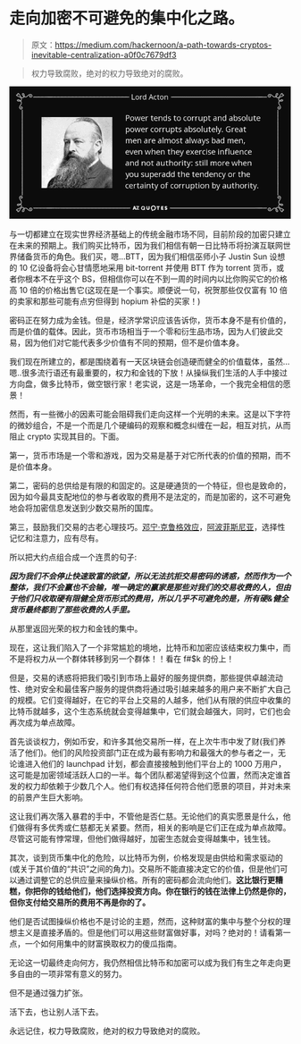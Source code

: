# 走向加密不可避免的集中化之路。

> 原文：<https://medium.com/hackernoon/a-path-towards-cryptos-inevitable-centralization-a0f0c7679df3>

> 权力导致腐败，绝对的权力导致绝对的腐败。

![](img/0db04d97841ddc3c96fd06e5a3707a17.png)

与一切都建立在现实世界经济基础上的传统金融市场不同，目前阶段的加密只建立在未来的预期上。我们购买比特币，因为我们相信有朝一日比特币将扮演互联网世界储备货币的角色。我们买，嗯…BTT，因为我们相信巫师小子 Justin Sun 设想的 10 亿设备将会心甘情愿地采用 bit-torrent 并使用 BTT 作为 torrent 货币，或者你根本不在乎这个 BS，但相信你可以在不到一周的时间内以比你购买它的价格高 10 倍的价格出售它(这现在是一个事实。顺便说一句，祝贺那些仅仅富有 10 倍的卖家和那些可能有点穷但得到 hopium 补偿的买家！)

密码正在努力成为金钱。但是，经济学常识应该告诉你，货币本身不是有价值的，而是价值的载体。因此，货币市场相当于一个零和衍生品市场，因为人们彼此交易，因为他们对它能代表多少价值有不同的预期，但不是价值本身。

我们现在所建立的，都是围绕着有一天区块链会创造硬而健全的价值载体，虽然…嗯..很多流行语还有最重要的，权力和金钱的下放！从操纵我们生活的人手中接过方向盘，做多比特币，做空银行家！老实说，这是一场革命，一个我完全相信的愿景！

然而，有一些微小的因素可能会阻碍我们走向这样一个光明的未来。这是以下字符的微妙组合，不是一个而是几个硬编码的观察和概念纠缠在一起，相互对抗，从而阻止 crypto 实现其目的。下面。

第一，货币市场是一个零和游戏，因为交易是基于对它所代表的价值的预期，而不是价值本身。

第二，密码的总供给是有限的和固定的。这是硬通货的一个特征，但也是致命的，因为如今最具支配地位的参与者收取的费用不是法定的，而是加密的，这不可避免地会将加密信息发送到少数交易所的国库。

第三，鼓励我们交易的古老心理技巧。[邓宁·克鲁格效应](https://en.wikipedia.org/wiki/Dunning%E2%80%93Kruger_effect)，[阿波菲斯尼亚](https://en.wikipedia.org/wiki/Apophenia)，选择性记忆和注意力，应有尽有。

所以把大约点组合成一个连贯的句子:

***因为我们不会停止快速致富的欲望，所以无法抗拒交易密码的诱惑，然而作为一个整体，我们不会赢也不会输，唯一确定的赢家是那些对我们的交易收费的人，但由于他们只收取硬有限健全货币形式的费用，所以几乎不可避免的是，所有硬&健全货币最终都到了那些收费的人手里。***

从那里返回光荣的权力和金钱的集中。

现在，这让我们陷入了一个非常尴尬的境地，比特币和加密应该结束权力集中，而不是将权力从一个群体转移到另一个群体！！看在 f#$k 的份上！

但是，交易的诱惑将把我们吸引到市场上最好的服务提供商，那些提供卓越流动性、绝对安全和最佳客户服务的提供商将通过吸引越来越多的用户来不断扩大自己的规模。它们变得越好，在它的平台上交易的人越多，他们从有限的供应中收集的比特币就越多，这个生态系统就会变得越集中，它们就会越强大，同时，它们也会再次成为单点故障。

首先谈谈权力，例如币安，和许多其他交易所一样，在上次牛市中发了财(我们养活了他们)。他们的风险投资部门正在成为最有影响力和最强大的参与者之一，无论谁进入他们的 launchpad 计划，都会直接接触到他们平台上的 1000 万用户，这可能是加密领域活跃人口的一半。每个团队都渴望得到这个位置，然而决定谁首发的权力却依赖于少数几个人。他们有权选择任何符合他们愿景的项目，并对未来的前景产生巨大影响。

这让我们再次落入暴君的手中，不管他是否仁慈。无论他们的真实愿景是什么，他们做得有多优秀或仁慈都无关紧要。然而，相关的影响是它们正在成为单点故障。尽管这可能有悖常理，但他们做得越好，加密生态就会变得越集中，钱生钱。

其次，谈到货币集中化的危险，以比特币为例，价格发现是由供给和需求驱动的(或关于其价值的“共识”之间的角力)。交易所不能直接决定它的价值，但是他们可以通过调整它的总供应量来操纵价格。所有的密码都会流向他们。**这比银行更糟糕，你把你的钱给他们，他们选择投资方向。你在银行的钱在法律上仍然是你的，但你支付给交易所的费用不再是你的了。**

他们是否试图操纵价格也不是讨论的主题，然而，这种财富的集中与整个分权的理想主义是直接矛盾的。但是他们可以用这些财富做好事，对吗？绝对的！请看第一点，一个如何用集中的财富换取权力的傻瓜指南。

无论这一切最终走向何方，我仍然相信比特币和加密可以成为我们有生之年走向更多自由的一项非常有意义的努力。

但不是通过强力扩张。

活下去，也让别人活下去。

永远记住，权力导致腐败，绝对的权力导致绝对的腐败。